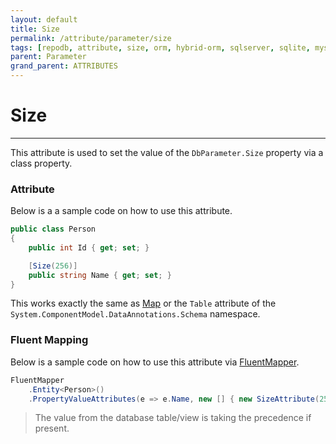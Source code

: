 ```yaml
---
layout: default
title: Size
permalink: /attribute/parameter/size
tags: [repodb, attribute, size, orm, hybrid-orm, sqlserver, sqlite, mysql, postgresql]
parent: Parameter
grand_parent: ATTRIBUTES
---
```


# Size

---

This attribute is used to set the value of the `DbParameter.Size` property via a class property.

### Attribute

Below is a a sample code on how to use this attribute.

```csharp
public class Person
{
    public int Id { get; set; }

    [Size(256)]
    public string Name { get; set; }
}
```

This works exactly the same as [Map](/attribute/map) or the `Table` attribute of the `System.ComponentModel.DataAnnotations.Schema` namespace.

### Fluent Mapping

Below is a sample code on how to use this attribute via [FluentMapper](/mapper/fluentmapper).

```csharp
FluentMapper
    .Entity<Person>()
    .PropertyValueAttributes(e => e.Name, new [] { new SizeAttribute(256) })
```

> The value from the database table/view is taking the precedence if present.